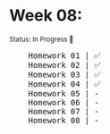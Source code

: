<h1>Week 08:</h1>
<span style="font-size: smaller;">Status: In Progress 🚧</span>
<pre>
    Homework 01 | ✅
    Homework 02 | ✅
    Homework 03 | ✅
    Homework 04 | ✅
    Homework 05 | -
    Homework 06 | -
    Homework 07 | -
    Homework 08 | -
</pre>
